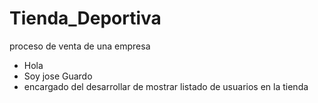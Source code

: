 # Tienda_Deportiva
proceso de venta de una empresa 
- Hola
- Soy jose Guardo 
- encargado del desarrollar de mostrar listado de usuarios en la tienda
